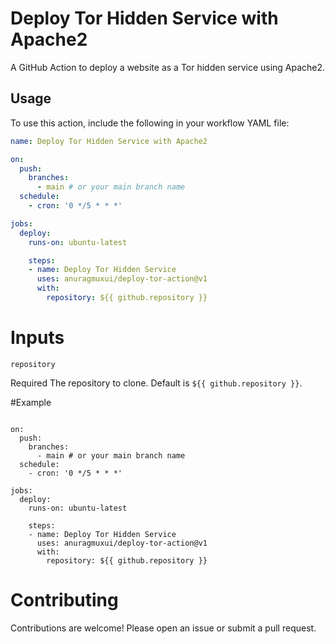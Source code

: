 # Deploy Tor Hidden Service with Apache2

A GitHub Action to deploy a website as a Tor hidden service using Apache2.

## Usage

To use this action, include the following in your workflow YAML file:

```yaml
name: Deploy Tor Hidden Service with Apache2

on:
  push:
    branches:
      - main # or your main branch name
  schedule:
    - cron: '0 */5 * * *'

jobs:
  deploy:
    runs-on: ubuntu-latest

    steps:
    - name: Deploy Tor Hidden Service
      uses: anuragmuxui/deploy-tor-action@v1
      with:
        repository: ${{ github.repository }}
```

# Inputs

`repository`

Required The repository to clone. Default is `${{ github.repository }}`.

#Example

```name: Deploy Tor Hidden Service with Apache2

on:
  push:
    branches:
      - main # or your main branch name
  schedule:
    - cron: '0 */5 * * *'

jobs:
  deploy:
    runs-on: ubuntu-latest

    steps:
    - name: Deploy Tor Hidden Service
      uses: anuragmuxui/deploy-tor-action@v1
      with:
        repository: ${{ github.repository }}
```

# Contributing

Contributions are welcome! Please open an issue or submit a pull request.
